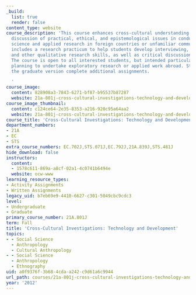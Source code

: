 ```yaml
---
_build:
  list: true
  render: false
content_type: website
course_description: 'This course enhances cross-cultural understanding through the
  discussion of practical, ethical, and epistemological issues in conducting social
  science and applied research in foreign countries or unfamiliar communities. It
  includes a research practicum to help students develop interviewing, participant-observation,
  and other qualitative research skills, as well as critical discussion of case studies.
  The course is open to all interested students, but intended particularly for those
  planning to undertake exploratory research or applied work abroad. Students taking
  the graduate version complete additional assignments.

  '
course_image:
  content: 828908a3-7843-6271-bf87-b95537b87287
  website: 21a-801j-cross-cultural-investigations-technology-and-development-fall-2012
course_image_thumbnail:
  content: c124ce64-2e35-8353-a216-920c95a64aa2
  website: 21a-801j-cross-cultural-investigations-technology-and-development-fall-2012
course_title: 'Cross-Cultural Investigations: Technology and Development'
department_numbers:
- 21A
- EC
- STS
extra_course_numbers: EC.702J,STS.071J,EC.792J,21A.839J,STS.481J
hide_download: false
instructors:
  content:
  - 1578c611-869a-a8cf-02a1-4c0741b6494e
  website: ocw-www
learning_resource_types:
- Activity Assignments
- Written Assignments
legacy_uid: b7eb69e9-4410-6627-c301-5049cbc9cdc3
level:
- Undergraduate
- Graduate
primary_course_number: 21A.801J
term: Fall
title: 'Cross-Cultural Investigations: Technology and Development'
topics:
- - Social Science
  - Anthropology
  - Cultural Anthropology
- - Social Science
  - Anthropology
  - Ethnography
uid: a0f9376f-3b68-4cda-a242-c9d61a6c9944
url_path: courses/21a-801j-cross-cultural-investigations-technology-and-development-fall-2012
year: '2012'
---
```

